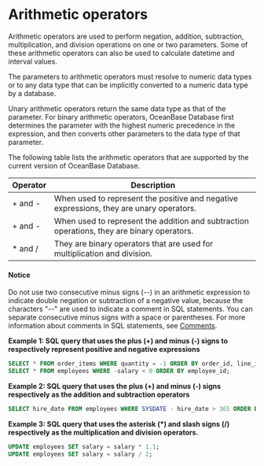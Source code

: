 # Arithmetic operators

Arithmetic operators are used to perform negation, addition, subtraction, multiplication, and division operations on one or two parameters. Some of these arithmetic operators can also be used to calculate datetime and interval values.

The parameters to arithmetic operators must resolve to numeric data types or to any data type that can be implicitly converted to a numeric data type by a database.

Unary arithmetic operators return the same data type as that of the parameter. For binary arithmetic operators, OceanBase Database first determines the parameter with the highest numeric precedence in the expression, and then converts other parameters to the data type of that parameter.

The following table lists the arithmetic operators that are supported by the current version of OceanBase Database.

| Operator | Description |
|------|---------------------|
| + and - | When used to represent the positive and negative expressions, they are unary operators.  |
| + and - | When used to represent the addition and subtraction operations, they are binary operators.  |
| \* and / | They are binary operators that are used for multiplication and division.  |

<main id="notice" type='notice'>
    <h4>Notice</h4>
    <p>Do not use two consecutive minus signs (--) in an arithmetic expression to indicate double negation or subtraction of a negative value, because the characters "--" are used to indicate a comment in SQL statements. You can separate consecutive minus signs with a space or parentheses. For more information about comments in SQL statements, see <a href="../3.basic-elements-of-oracle-mode/6.annotation-of-oracle-mode/1.annotation-overview-of-oracle-mode.md">Comments</a>. </p>
  </main>

**Example 1: SQL query that uses the plus (+) and minus (-) signs to respectively represent positive and negative expressions**

```sql
SELECT * FROM order_items WHERE quantity = -1 ORDER BY order_id, line_item_id, product_id;
SELECT * FROM employees WHERE -salary < 0 ORDER BY employee_id;
```

**Example 2: SQL query that uses the plus (+) and minus (-) signs respectively as the addition and subtraction operators**

```sql
SELECT hire_date FROM employees WHERE SYSDATE - hire_date > 365 ORDER BY hire_date;
```

**Example 3: SQL query that uses the asterisk (*) and slash signs (/) respectively as the multiplication and division operators.**

```sql
UPDATE employees SET salary = salary * 1.1;
UPDATE employees SET salary = salary / 2;
```
